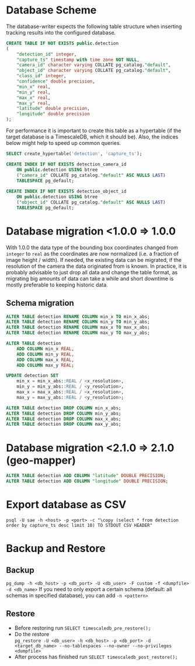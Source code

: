 # Database Scheme
The database-writer expects the following table structure when inserting tracking results into the configured database.
```sql
CREATE TABLE IF NOT EXISTS public.detection
(
    "detection_id" integer,
    "capture_ts" timestamp with time zone NOT NULL,
    "camera_id" character varying COLLATE pg_catalog."default",
    "object_id" character varying COLLATE pg_catalog."default",
    "class_id" integer,
    "confidence" double precision,
    "min_x" real,
    "min_y" real,
    "max_x" real,
    "max_y" real,
    "latitude" double precision,
    "longitude" double precision
);
```

For performance it is important to create this table as a hypertable
(if the target database is a TimescaleDB, which it should be).
Also, the indices below might help to speed up common queries.

```sql 
SELECT create_hypertable('detection', 'capture_ts');

CREATE INDEX IF NOT EXISTS detection_camera_id
    ON public.detection USING btree
    ("camera_id" COLLATE pg_catalog."default" ASC NULLS LAST)
    TABLESPACE pg_default;
    
CREATE INDEX IF NOT EXISTS detection_object_id
    ON public.detection USING btree
    ("object_id" COLLATE pg_catalog."default" ASC NULLS LAST)
    TABLESPACE pg_default;
```

# Database migration <1.0.0 => 1.0.0
With 1.0.0 the data type of the bounding box coordinates changed from `integer` to `real` as the coordinates are now normalized (i.e. a fraction of image height / width). If needed, the existing data can be migrated, if the resolution of the camera the data originated from is known. In practice, it is probably advisable to just drop all data and change the table format, as migrating big amounts of data can take a while and short downtime is mostly preferable to keeping historic data.

## Schema migration
```sql
ALTER TABLE detection RENAME COLUMN min_x TO min_x_abs;
ALTER TABLE detection RENAME COLUMN min_y TO min_y_abs;
ALTER TABLE detection RENAME COLUMN max_x TO max_x_abs;
ALTER TABLE detection RENAME COLUMN max_y TO max_y_abs;

ALTER TABLE detection
    ADD COLUMN min_x REAL,
    ADD COLUMN min_y REAL,
    ADD COLUMN max_x REAL,
    ADD COLUMN max_y REAL;

UPDATE detection SET
    min_x = min_x_abs::REAL / <x_resolution>,
    min_y = min_y_abs::REAL / <y_resolution>,
    max_x = max_x_abs::REAL / <x_resolution>,
    max_y = max_y_abs::REAL / <y_resolution>;

ALTER TABLE detection DROP COLUMN min_x_abs;
ALTER TABLE detection DROP COLUMN min_y_abs;
ALTER TABLE detection DROP COLUMN max_x_abs;
ALTER TABLE detection DROP COLUMN max_y_abs;
```

# Database migration <2.1.0 => 2.1.0 (geo-mapper)
```sql
ALTER TABLE detection ADD COLUMN "latitude" DOUBLE PRECISION;
ALTER TABLE detection ADD COLUMN "longitude" DOUBLE PRECISION;
```

# Export database as CSV
`psql -U sae -h <host> -p <port> -c "\copy (select * from detection order by capture_ts desc limit 10) TO STDOUT CSV HEADER"`

# Backup and Restore
## Backup
`pg_dump -h <db_host> -p <db_port> -U <db_user> -F custom -f <dumpfile> -d <db_name>`
If you need to only export a certain schema (default: all schemas in specified database), you can add `-n <pattern>`

## Restore
- Before restoring run `SELECT timescaledb_pre_restore();`
- Do the restore\
    `pg_restore -U <db_user> -h <db_host> -p <db_port> -d <target_db_name> --no-tablespaces --no-owner --no-privileges <dumpfile>`
- After process has finished run `SELECT timescaledb_post_restore();`